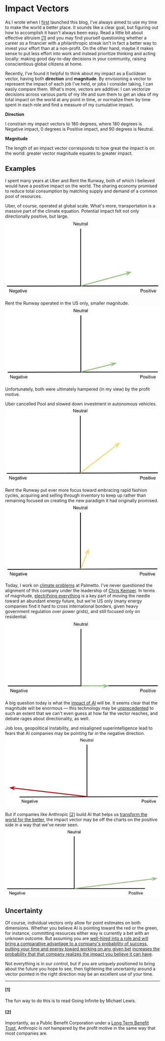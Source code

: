 <!--
.. date: 2025-07-26
.. tags: career, ai, cleantech, ecommerce
-->

# Impact Vectors

As I wrote when I [first](../../pages/about/) launched this blog, I've always aimed to use my time to make the world a better place. It sounds like a clear goal, but figuring out how to accomplish it hasn't always been easy. Read a little bit about effective altruism [[1]](#1) and you may find yourself questioning whether a career as a financier with a philanthropic streak isn't in fact a better way to invest your effort than at a non-profit. On the other hand, maybe it makes sense to put less effort into work and instead prioritize thinking and acting locally: making good day-to-day decisions in your community, raising conscientious global citizens at home.

Recently, I've found it helpful to think about my impact as a Euclidean vector, having both **direction** and **magnitude**. By envisioning a vector to represent the impact of each job I've held, or jobs I consider taking, I can easily compare them. What's more, vectors are additive: I can vectorize decisions across various parts of my life and sum them to get an idea of my total impact on the world at any point in time, or normalize them by time spent in each role and find a measure of my cumulative impact.

**Direction**

I constrain my impact vectors to 180 degrees, where 180 degrees is Negative impact, 0 degrees is Positive impact, and 90 degrees is Neutral.

**Magnitude**

The length of an impact vector corresponds to how great the impact is on the world: greater vector magnitude equates to greater impact.

## Examples

I spent many years at Uber and Rent the Runway, both of which I believed would have a positive impact on the world. The sharing economy promised to reduce total consumption by matching supply and demand of a common pool of resources.

Uber, of course, operated at global scale. What's more, transportation is a massive part of the climate equation. Potential impact felt not only directionally positive, but large.
![Uber Hope](../../images/impact_vectors/Impact%20Vectors%20-%20Uber%20hope.jpg)

Rent the Runway operated in the US only, smaller magnitude.
![RTR Hope](../../images/impact_vectors/Impact%20Vectors%20-%20RTR%20hope.jpg)

Unfortunately, both were ultimately hampered (in my view) by the profit motive.

Uber cancelled Pool and slowed down investment in autonomous vehicles.
![Uber Actual](../../images/impact_vectors/Impact%20Vectors%20-%20Uber%20actual.jpg)

Rent the Runway put ever more focus toward embracing rapid fashion cycles, acquiring and selling through inventory to keep up rather than remaining focused on creating the new paradigm it had originally promised.
 ![RTR Actual](../../images/impact_vectors/Impact%20Vectors%20-%20RTR%20actual.jpg)

Today, I work on [climate problems](../energy_tech_data_problems/) at Palmetto. I've never questioned the alignment of this company under the leadership of [Chris Kemper](https://palmetto.com/leadership/christopher-kemper). In terms of magnitude, [electrifying everything](https://www.amazon.com/Electrify-Optimists-Playbook-Energy-Future/dp/0262046237) is a key part of moving the needle toward an abundant energy future, but we're US only (many energy companies find it hard to cross international borders, given heavy government regulation over power grids), and still focused only on residential.
![Palmetto](../../images/impact_vectors/Impact%20Vectors%20-%20Palmetto.jpg)

A big question today is what the [impact of AI](../ai_in_climate_tech/) will be. It seems clear that the magnitude will be enormous — this technology may be [unprecedented](../../pages/snippets/the_unprecedented/) to such an extent that we can't even guess at how far the vector reaches, and debate rages about directionality, as well.

Job loss, geopolitical instability, and misaligned superintelligence lead to fears that AI companies may be pointing far in the negative direction.
![AI Bad Case](../../images/impact_vectors/Impact%20Vectors%20-%20AI%20bad%20case.jpg)


But if companies like Anthropic [[2]](#2) build AI that helps us [transform the world for the better](https://www.darioamodei.com/essay/machines-of-loving-grace), the impact vector may be off the charts on the positive side in a way that we've never seen.
![AI Good Case](../../images/impact_vectors/Impact%20Vectors%20-%20AI%20good%20case.jpg)

## Uncertainty

Of course, individual vectors only allow for point estimates on both dimensions. Whether you believe AI is pointing toward the red or the green, for instance, committing resources either way is currently a bet with an unknown outcome. But assuming you are [well-hired into a role and will bring a comparative advantage to a company's probability of success](../rocket_ships/), [putting your time and energy toward working on any given bet](../../pages/snippets/focus_on_one_thing_land_it/) [increases the probability that that company realizes the impact you believe it can have](../../pages/snippets/be_hypothesis_driven/).

Not everything is in our control, but if you are uniquely positioned to bring about the future you hope to see, then tightening the uncertainty around a vector pointed in the right direction may be an excellent use of your time.

___

#### [1]
The fun way to do this is to read Going Infinite by Michael Lewis.

#### [2]
Importantly, as a Public Benefit Corporation under a [Long Term Benefit Trust](https://www.anthropic.com/news/the-long-term-benefit-trust), Anthropic is _not_ hampered by the profit motive in the same way that most companies are.
